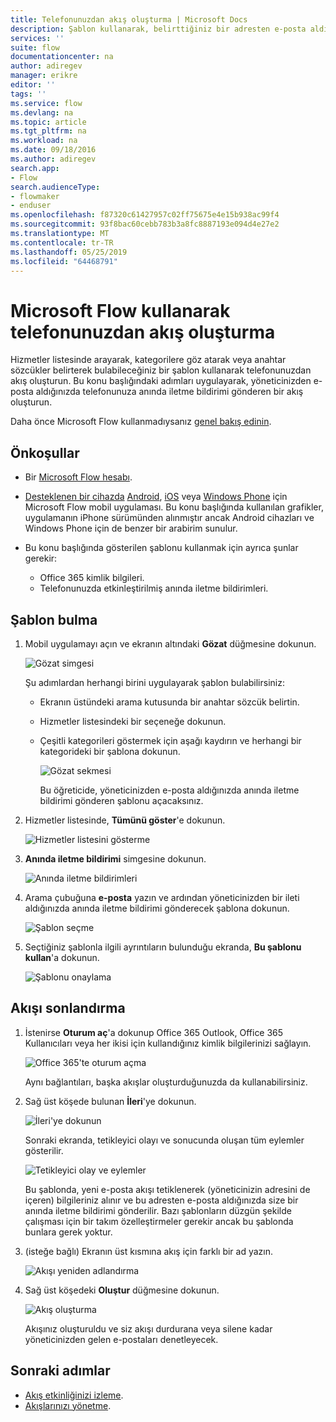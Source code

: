 ```yaml
---
title: Telefonunuzdan akış oluşturma | Microsoft Docs
description: Şablon kullanarak, belirttiğiniz bir adresten e-posta aldığınızda anında iletme bildirimi gönderen bir akış oluşturma
services: ''
suite: flow
documentationcenter: na
author: adiregev
manager: erikre
editor: ''
tags: ''
ms.service: flow
ms.devlang: na
ms.topic: article
ms.tgt_pltfrm: na
ms.workload: na
ms.date: 09/18/2016
ms.author: adiregev
search.app:
- Flow
search.audienceType:
- flowmaker
- enduser
ms.openlocfilehash: f87320c61427957c02ff75675e4e15b938ac99f4
ms.sourcegitcommit: 93f8bac60cebb783b3a8fc8887193e094d4e27e2
ms.translationtype: MT
ms.contentlocale: tr-TR
ms.lasthandoff: 05/25/2019
ms.locfileid: "64468791"
---
```

# <a name="create-a-flow-from-your-phone-by-using-microsoft-flow"></a>Microsoft Flow kullanarak telefonunuzdan akış oluşturma
Hizmetler listesinde arayarak, kategorilere göz atarak veya anahtar sözcükler belirterek bulabileceğiniz bir şablon kullanarak telefonunuzdan akış oluşturun. Bu konu başlığındaki adımları uygulayarak, yöneticinizden e-posta aldığınızda telefonunuza anında iletme bildirimi gönderen bir akış oluşturun.

Daha önce Microsoft Flow kullanmadıysanız [genel bakış edinin](getting-started.md).

## <a name="prerequisites"></a>Önkoşullar
* Bir [Microsoft Flow hesabı](sign-up-sign-in.md).
* [Desteklenen bir cihazda](getting-started.md#use-the-mobile-app) [Android](https://aka.ms/flowmobiledocsandroid), [iOS](https://aka.ms/flowmobiledocsios) veya [Windows Phone](https://aka.ms/flowmobilewindows) için Microsoft Flow mobil uygulaması. Bu konu başlığında kullanılan grafikler, uygulamanın iPhone sürümünden alınmıştır ancak Android cihazları ve Windows Phone için de benzer bir arabirim sunulur.
* Bu konu başlığında gösterilen şablonu kullanmak için ayrıca şunlar gerekir:
  
  * Office 365 kimlik bilgileri.
  * Telefonunuzda etkinleştirilmiş anında iletme bildirimleri.

## <a name="find-a-template"></a>Şablon bulma
1. Mobil uygulamayı açın ve ekranın altındaki **Gözat** düğmesine dokunun.
   
    ![Gözat simgesi](./media/mobile-create-flow/browse-icon.png)
   
    Şu adımlardan herhangi birini uygulayarak şablon bulabilirsiniz:
   
   * Ekranın üstündeki arama kutusunda bir anahtar sözcük belirtin.
   * Hizmetler listesindeki bir seçeneğe dokunun.
   * Çeşitli kategorileri göstermek için aşağı kaydırın ve herhangi bir kategorideki bir şablona dokunun.
     
       ![Gözat sekmesi](./media/mobile-create-flow/browse-tab.png)
     
     Bu öğreticide, yöneticinizden e-posta aldığınızda anında iletme bildirimi gönderen şablonu açacaksınız.
2. Hizmetler listesinde, **Tümünü göster**'e dokunun.
   
    ![Hizmetler listesini gösterme](./media/mobile-create-flow/list-services.png)
3. **Anında iletme bildirimi** simgesine dokunun.
   
    ![Anında iletme bildirimleri](./media/mobile-create-flow/push-notifications.png)
4. Arama çubuğuna **e-posta** yazın ve ardından yöneticinizden bir ileti aldığınızda anında iletme bildirimi gönderecek şablona dokunun.
   
    ![Şablon seçme](./media/mobile-create-flow/choose-template.png)
5. Seçtiğiniz şablonla ilgili ayrıntıların bulunduğu ekranda, **Bu şablonu kullan**'a dokunun.
   
    ![Şablonu onaylama](./media/mobile-create-flow/confirm-template.png)

## <a name="finish-the-flow"></a>Akışı sonlandırma
1. İstenirse **Oturum aç**'a dokunup Office 365 Outlook, Office 365 Kullanıcıları veya her ikisi için kullandığınız kimlik bilgilerinizi sağlayın.
   
    ![Office 365'te oturum açma](./media/mobile-create-flow/office-signin.png)
   
    Aynı bağlantıları, başka akışlar oluşturduğunuzda da kullanabilirsiniz.
2. Sağ üst köşede bulunan **İleri**'ye dokunun.
   
    ![İleri'ye dokunun](./media/mobile-create-flow/next.png)
   
    Sonraki ekranda, tetikleyici olayı ve sonucunda oluşan tüm eylemler gösterilir.
   
    ![Tetikleyici olay ve eylemler](./media/mobile-create-flow/flow-structure.png)
   
    Bu şablonda, yeni e-posta akışı tetiklenerek (yöneticinizin adresini de içeren) bilgileriniz alınır ve bu adresten e-posta aldığınızda size bir anında iletme bildirimi gönderilir. Bazı şablonların düzgün şekilde çalışması için bir takım özelleştirmeler gerekir ancak bu şablonda bunlara gerek yoktur.
3. (isteğe bağlı) Ekranın üst kısmına akış için farklı bir ad yazın.
   
    ![Akışı yeniden adlandırma](./media/mobile-create-flow/rename-flow.png)
4. Sağ üst köşedeki **Oluştur** düğmesine dokunun.
   
    ![Akış oluşturma](./media/mobile-create-flow/create-flow.png)
   
    Akışınız oluşturuldu ve siz akışı durdurana veya silene kadar yöneticinizden gelen e-postaları denetleyecek.

## <a name="next-steps"></a>Sonraki adımlar
* [Akış etkinliğinizi izleme](mobile-monitor-activity.md).
* [Akışlarınızı yönetme](mobile-manage-flows.md).

